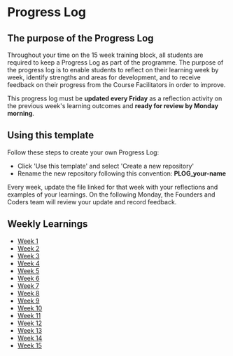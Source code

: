# Progress Log

## The purpose of the Progress Log
Throughout your time on the 15 week training block, all students are required to keep a Progress Log as part of the programme. 
The purpose of the progress log is to enable students to reflect on their learning week by week, identify strengths and areas for development, and to receive feedback on their progress from the Course Facilitators in order to improve.  

This progress log must be **updated every Friday** as a reflection activity on the previous week's learning outcomes and **ready for review by Monday morning**.

## Using this template
Follow these steps to create your own Progress Log:
- Click 'Use this template' and select 'Create a new repository'
- Rename the new repository following this convention: **PLOG_your-name**

Every week, update the file linked for that week with your reflections and examples of your learnings.
On the following Monday, the Founders and Coders team will review your update and record feedback.

## Weekly Learnings
- [Week 1](/Week_01.md)
- [Week 2](/Week_02.md)
- [Week 3](/Week_03.md)
- [Week 4](/Week_04.md)
- [Week 5](/Week_05.md)
- [Week 6](/Week_06.md)
- [Week 7](/Week_07.md)
- [Week 8](/Week_08.md)
- [Week 9](/Week_09.md)
- [Week 10](/Week_10.md)
- [Week 11](/Week_11.md)
- [Week 12](/Week_12.md)
- [Week 13](/Week_13.md)
- [Week 14](/Week_14.md)
- [Week 15](/Week_15.md)